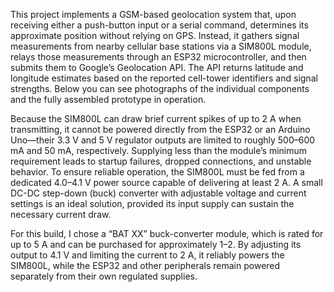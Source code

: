 This project implements a GSM-based geolocation system that, upon receiving either a push-button input or a serial command, determines its approximate position without relying on GPS. Instead, it gathers signal measurements from nearby cellular base stations via a SIM800L module, relays those measurements through an ESP32 microcontroller, and then submits them to Google’s Geolocation API. The API returns latitude and longitude estimates based on the reported cell-tower identifiers and signal strengths. Below you can see photographs of the individual components and the fully assembled prototype in operation.

Because the SIM800L 
can draw brief current spikes of up to 2 A when transmitting, it cannot be powered directly from the ESP32 or an Arduino Uno—their 3.3 V and 5 V regulator outputs are limited to roughly 500–600 mA and 50 mA, respectively. Supplying less than the module’s minimum requirement leads to startup failures, dropped connections, and unstable behavior. To ensure reliable operation, the SIM800L must be fed from a dedicated 4.0–4.1 V power source capable of delivering at least 2 A. A small DC-DC step-down (buck) converter with adjustable voltage and current settings is an ideal solution, provided its input supply can sustain the necessary current draw.

For this build, I chose a “BAT XX” buck-converter module, which is rated for up to 5 A and can be purchased for approximately $1–$2. By adjusting its output to 4.1 V and limiting the current to 2 A, it reliably powers the SIM800L, while the ESP32 and other peripherals remain powered separately from their own regulated supplies.
